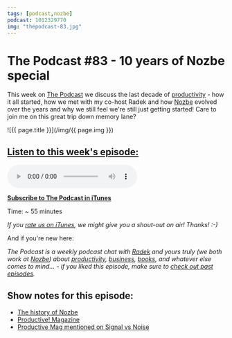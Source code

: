 ```yaml
---
tags: [podcast,nozbe]
podcast: 1012329770
img: "thepodcast-83.jpg"
---
```


# The Podcast #83 - 10 years of Nozbe special

This week on [The Podcast][p] we discuss the last decade of [productivity](/productivity) - how it all started, how we met with my co-host Radek and how [Nozbe][n] evolved over the years and why we still feel we're still just getting started! Care to join me on this great trip down memory lane?

<!--More-->

![{{ page.title }}](/img/{{ page.img }})

## [Listen to this week's episode:][e]

<audio controls>
<source src="https://files.nozbe.com/podcast/083.mp3" type="audio/mpeg">
</audio>

**[Subscribe to The Podcast in iTunes][i]**

Time: ~ 55 minutes

*If you [rate us on iTunes][i], we might give you a shout-out on air! Thanks! :-)*

And if you're new here:

*The Podcast is a weekly podcast chat with [Radek][r] and yours truly (we both work at [Nozbe][n]) about [productivity](/productivity), [business](/business), [books](/books), and whatever else comes to mind… - if you liked this episode, make sure to [check out past episodes](/podcast).*

## Show notes for this episode:

  * [The history of Nozbe](https://nozbe.com/blog/10-years/)
  * [Productive! Magazine](http://productivemag.com/)
  * [Productive Mag mentioned on Signal vs Noise](https://signalvnoise.com/posts/2934-productive-magazine-8-pdf-features-jason)

[e]: http://thepodcast.fm/episodes/83
[p]: https://michael.gratis/thepodcastfm
[n]: https://nozbe.com/?a=mike
[r]: https://michael.gratis/radex
[i]: https://michael.gratis/thepodcast
[o]: https://michael.gratis/ipadonly

[pm]: http://productivemag.com/